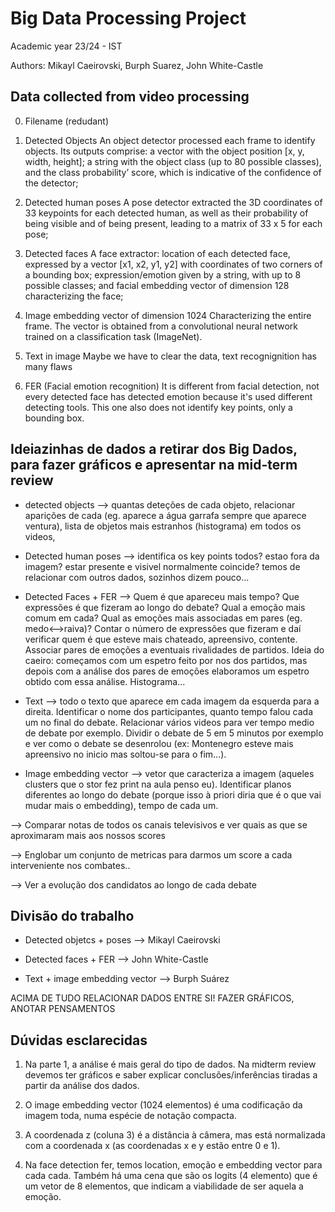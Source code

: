 # Big Data Processing Project 
Academic year 23/24 - IST

Authors: Mikayl Caeirovski, Burph Suarez, John White-Castle

## Data collected from video processing
0. Filename (redudant)

1. Detected Objects 
An object detector processed each frame to identify objects. Its outputs comprise: a vector with the object position [x, y, width, height]; a string with the object class (up to 80 possible classes), and the class probability’ score, which is indicative of the confidence of the detector;

2. Detected human poses 
A pose detector extracted the 3D coordinates of 33 keypoints for each detected human, as well as their probability of being visible and of being present, leading to a matrix of 33 x 5 for each pose;

3. Detected faces 
A face extractor: location of each detected face, expressed by a vector [x1, x2, y1, y2] with coordinates of two corners of a bounding box; expression/emotion given by a string, with up to 8 possible classes; and facial embedding vector of dimension 128 characterizing the face;

4. Image embedding vector of dimension 1024 
Characterizing the entire frame. The vector is obtained from a convolutional neural network trained on a classification task (ImageNet).

5. Text in image
Maybe we have to clear the data, text recognignition has many flaws

6. FER (Facial emotion recognition)
It is different from facial detection, not every detected face has detected emotion because it's used different detecting tools. This one also does not identify key points, only a bounding box.


## Ideiazinhas de dados a retirar dos Big Dados, para fazer gráficos e apresentar na mid-term review

- detected objects —> quantas deteções de cada objeto, relacionar aparições de cada (eg. aparece a água garrafa sempre que aparece ventura), lista de objetos mais estranhos (histograma) em todos os videos, 

- ⁠Detected human poses —> identifica os key points todos? estao fora da imagem? estar presente e visivel normalmente coincide? temos de relacionar com outros dados, sozinhos dizem pouco...

- ⁠Detected Faces + FER —> Quem é que apareceu mais tempo? Que expressões é que fizeram ao longo do debate? Qual a emoção mais comum em cada? Qual as emoções mais associadas em pares (eg. medo<-->raiva)? Contar o número de expressões que fizeram e daí verificar quem é que esteve mais chateado, apreensivo, contente. Associar pares de emoções a eventuais rivalidades de partidos. Ideia do caeiro: começamos com um espetro feito por nos dos partidos, mas depois com a análise dos pares de emoções elaboramos um espetro obtido com essa análise. Histograma...

- ⁠Text —> todo o texto que aparece em cada imagem da esquerda para a direita. Identificar o nome dos participantes, quanto tempo falou cada um no final do debate. Relacionar vários videos para ver tempo medio de debate por exemplo. Dividir o debate de 5 em 5 minutos por exemplo e ver como o debate se desenrolou (ex: Montenegro esteve mais apreensivo no inicio mas soltou-se para o fim...). 

- ⁠Image embedding vector —> vetor que caracteriza a imagem (aqueles clusters que o stor fez print na aula penso eu). Identificar planos diferentes ao longo do debate (porque isso à priori diria que é o que vai mudar mais o embedding), tempo de cada um.

--> Comparar notas de todos os canais televisivos e ver quais as que se aproximaram mais aos nossos scores

--> Englobar um conjunto de metricas para darmos um score a cada interveniente nos combates..

--> Ver a evolução dos candidatos ao longo de cada debate


## Divisão do trabalho

- Detected objetcs + poses --> Mikayl Caeirovski

- Detected faces + FER --> John White-Castle

- Text + image embedding vector --> Burph Suárez

ACIMA DE TUDO RELACIONAR DADOS ENTRE SI! FAZER GRÁFICOS, ANOTAR PENSAMENTOS



## Dúvidas esclarecidas

1. Na parte 1, a análise é mais geral do tipo de dados. Na midterm review devemos ter gráficos e saber explicar conclusões/inferências tiradas a partir da análise dos dados.

2. O image embedding vector (1024 elementos) é uma codificação da imagem toda, numa espécie de notação compacta.

3. A coordenada z (coluna 3) é a distância à câmera, mas está normalizada com a coordenada x (as coordenadas x e y estão entre 0 e 1). 

4. Na face detection fer, temos location, emoção e embedding vector para cada cada. Também há uma cena que são os logits (4 elemento) que é um vetor de 8 elementos, que indicam a viabilidade de ser aquela a emoção.
